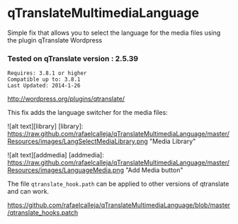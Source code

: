 qTranslateMultimediaLanguage
============================

Simple fix that allows you to select the language for the media files using the plugin qTranslate Wordpress


### Tested on qTranslate version : 2.5.39

    Requires: 3.8.1 or higher
    Compatible up to: 3.8.1
    Last Updated: 2014-1-26


http://wordpress.org/plugins/qtranslate/


This fix adds the language switcher for the media files:

![alt text][library]
[library]: https://raw.github.com/rafaelcalleja/qTranslateMultimediaLanguage/master/Resources/images/LangSelectMediaLibrary.png "Media Library"

![alt text][addmedia]
[addmedia]: https://raw.github.com/rafaelcalleja/qTranslateMultimediaLanguage/master/Resources/images/LanguageMedia.png "Add Media button"


The file `qtranslate_hook.path` can be applied to other versions of qtranslate and can work.

https://github.com/rafaelcalleja/qTranslateMultimediaLanguage/blob/master/qtranslate_hooks.patch
